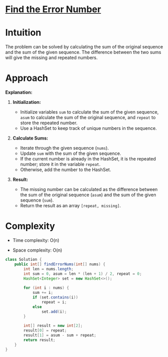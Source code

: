 # [Find the Error Number](https://leetcode.com/problems/set-mismatch/?envType=daily-question&envId=2024-01-22)

# Intuition
<!-- Describe your first thoughts on how to solve this problem. -->
The problem can be solved by calculating the sum of the original sequence and the sum of the given sequence. The difference between the two sums will give the missing and repeated numbers.

# Approach
<!-- Describe your approach to solving the problem. -->

**Explanation:**
1. **Initialization:**
    - Initialize variables `sum` to calculate the sum of the given sequence, `asum` to calculate the sum of the original sequence, and `repeat` to store the repeated number.
    - Use a HashSet to keep track of unique numbers in the sequence.

2. **Calculate Sums:**
    - Iterate through the given sequence (`nums`).
    - Update `sum` with the sum of the given sequence.
    - If the current number is already in the HashSet, it is the repeated number; store it in the variable `repeat`.
    - Otherwise, add the number to the HashSet.

3. **Result:**
    - The missing number can be calculated as the difference between the sum of the original sequence (`asum`) and the sum of the given sequence (`sum`).
    - Return the result as an array `[repeat, missing]`.

# Complexity
- Time complexity: O(n)
<!-- Add your time complexity here, e.g. $$O(n)$$ -->

- Space complexity: O(n)
<!-- Add your space complexity here, e.g. $$O(n)$$ -->

```java
class Solution {
    public int[] findErrorNums(int[] nums) {
        int len = nums.length;
        int sum = 0, asum = len * (len + 1) / 2, repeat = 0;
        HashSet<Integer> set = new HashSet<>();
       
        for (int i : nums) {
            sum += i;
            if (set.contains(i)) 
                repeat = i;
            else
                set.add(i);
        }
        
        int[] result = new int[2];
        result[0] = repeat;
        result[1] = asum - sum + repeat;
        return result;
    }
}
